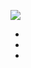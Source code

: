 <p align="ceneter">
<img src="www.github.com/g1thubcrypton/githubcrypton/blob/main/img.gif">
  </p align="center">
  
  *
  *
  * 
